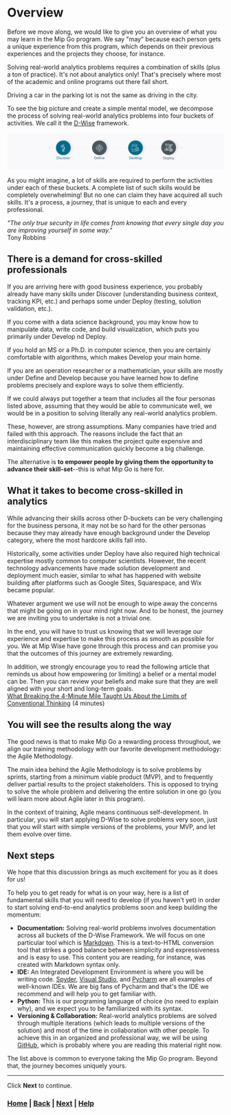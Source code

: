 # Overview

Before we move along, we would like to give you an overview of what you may 
learn in the Mip Go program. We say "may" because each person gets a unique
experience from this program, which depends on their previous experiences and 
the projects they choose, for instance.

Solving real-world analytics problems requires a combination of skills 
(plus a ton of practice). It's not about analytics only! 
That's precisely where most of the academic and online 
programs out there fall short.

Driving a car in the parking lot is not the same as driving in the city.

To see the big picture and create a simple mental model, we decompose the 
process of solving real-world analytics problems into four buckets of 
activities. We call it the [D-Wise](https://www.mipwise.com/dwise) framework.

![D-Wise](dwise.png)

As you might imagine, a lot of skills are required to perform the 
activities under each of these buckets. A complete list of such skills would 
be completely overwhelming! But no one can claim they have acquired all 
such skills. It's a process, a journey, that is unique to each and every 
professional.

*"The only true security in life comes from knowing that every single day
you are improving yourself in some way."*  
Tony Robbins

## There is a demand for cross-skilled professionals

If you are arriving here with good business experience, you probably 
already have many skills under Discover (understanding business context, 
tracking KPI, etc.) and perhaps some under Deploy (testing, solution 
validation, etc.).

If you come with a data science background, you may know how to manipulate data, 
write code, and build visualization, which puts you primarily under Develop 
nd Deploy.

If you hold an MS or a Ph.D. in computer science, then you are certainly 
comfortable with algorithms,
which makes Develop your main home.

If you are an operation researcher or a mathematician, your skills are 
mostly under Define and Develop because you have learned how to define 
problems precisely and explore ways to solve them efficiently.

If we could always put together a team that includes all the four personas 
listed above, assuming that they would be able to communicate well, we would
be in a position to solving literally any real-world analytics problem.


These, however, are strong assumptions. Many companies have tried and failed 
with this approach. The reasons include the fact that an interdisciplinary team 
like this makes the project quite expensive and maintaining effective 
communication quickly become a big challenge.

The alternative is **to empower people by giving them the opportunity to 
advance their skill-set**--this is what Mip Go is here for. 

## What it takes to become cross-skilled in analytics
While advancing their skills across other D-buckets can be very challenging 
for the business persona, it may not be so hard for the other personas 
because they may already have enough background under the Develop category, 
where the most hardcore skills fall into. 

Historically, some activities under Deploy have also required high technical
expertise mostly common to computer scientists. However, the recent technology 
advancements have made solution development and deployment much easier, 
similar to what has happened with website building after platforms such as 
Google Sites, Squarespace, and Wix became popular.

Whatever argument we use will not be enough to wipe away the concerns that 
might be going on in your mind right now. And to be honest, the journey we 
are inviting you to undertake is not a trivial one.

In the end, you will have to trust us knowing that we will leverage our 
experience and expertise to make this process as smooth as possible for you. 
We at Mip Wise have gone through this process and can promise you that the 
outcomes of this journey are extremely rewarding.

In addition, we strongly encourage you to read the following article that 
reminds us about how empowering (or limiting) a belief or a mental model 
can be. Then you can review your beliefs and make sure that they are well 
aligned with your short and long-term goals.  
[What Breaking the 4-Minute Mile Taught Us About the Limits of Conventional Thinking][4minutes_mile]
(4 minutes)

## You will see the results along the way
The good news is that to make Mip Go a rewarding process throughout, we align our 
training methodology with our favorite development methodology: the Agile Methodology.

The main idea behind the Agile Methodology is to solve problems by sprints, 
starting from a minimum viable product (MVP), and to frequently deliver 
partial results to the project stakeholders. This is opposed to trying to 
solve the whole problem and delivering the entire solution in one go
(you will learn more about Agile later in this program).

In the context of training, Agile means continuous self-development. In 
particular, you will start applying D-Wise to solve problems very soon, just 
that you will start with simple versions of the problems, your MVP, 
and let them evolve over time.

## Next steps

We hope that this discussion brings as much excitement for you as it does for us!

To help you to get ready for what is on your way, here is a list of 
fundamental skills that you will need to develop (if you haven't yet) in 
order to start solving end-to-end analytics problems soon and keep building 
the momentum:
* **Documentation:** Solving real-world problems involves documentation
  across all buckets of the 
    D-Wise Framework. We will focus on one particular tool which is 
    [Markdown](https://daringfireball.net/projects/markdown/). 
    This is a text-to-HTML conversion tool that strikes a good balance 
    between simplicity and expressiveness and is easy to use.
    This content you are reading, for instance, was created with Markdown syntax only.
* **IDE:** An Integrated Development Environment is where you will be  
    writing code. 
    [Spyder](https://www.spyder-ide.org/), 
    [Visual Studio](https://visualstudio.microsoft.com/), and
    [Pycharm](https://www.jetbrains.com/pycharm/) are all examples of 
    well-known IDEs. We are big fans of Pycharm and that's the IDE we 
    recommend and will help you to get familiar with.  
* **Python:**  This is our programing language of choice (no need to explain why), 
    and we expect you to be familiarized with its syntax.
* **Versioning & Collaboration:** Real-world analytics problems are solved 
    through multiple iterations (which leads to multiple versions of the 
    solution) and most of the time in collaboration with other people. 
    To achieve this in an organized and professional way, we will be using 
    [GitHub](https://github.com/), which is probably where you are reading 
    this material right now.

The list above is common to everyone taking the Mip Go program. 
Beyond that, the journey becomes uniquely yours.

------------------------------------------------------------------------------
Click **Next** to continue.

[4minutes_mile]: https://hbr.org/2018/03/what-breaking-the-4-minute-mile-taught-us-about-the-limits-of-conventional-thinking

### [Home][home] | [Back][back] | [Next][next] | [Help][help]

[home]: ../../README.md
[back]: ../README.md
[next]: ../2_analytics/README.md
[help]: ../../0_help/README.md
